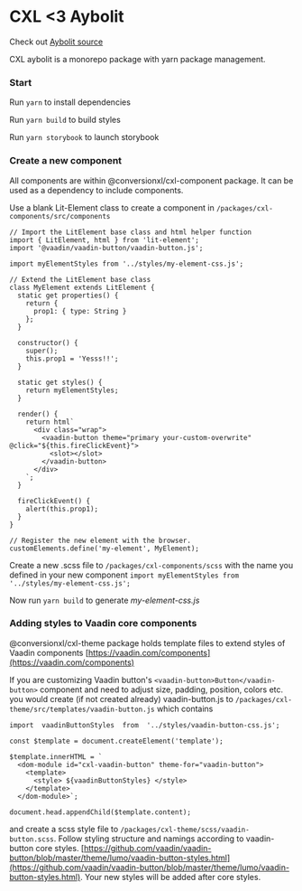 # CXL <3 Aybolit

Check out [Aybolit source](https://github.com/web-padawan/aybolit "Aybolit source")

CXL aybolit is a monorepo package with yarn package management.

### Start
Run `yarn` to install dependencies

Run `yarn build` to build styles

Run `yarn storybook` to launch storybook

### Create a new component

All components are within @conversionxl/cxl-component package. It can be used as a dependency to include components.

Use a blank Lit-Element class to create a component in  `/packages/cxl-components/src/components`

    // Import the LitElement base class and html helper function
    import { LitElement, html } from 'lit-element';
    import '@vaadin/vaadin-button/vaadin-button.js';
    
    import myElementStyles from '../styles/my-element-css.js';
    
    // Extend the LitElement base class
    class MyElement extends LitElement {
      static get properties() {
        return {
          prop1: { type: String }
        };
      }

	  constructor() {
		super();
		this.prop1 = 'Yesss!!';
	  }

	  static get styles() {
		return myElementStyles;
	  }
    
      render() {
        return html`
          <div class="wrap">
            <vaadin-button theme="primary your-custom-overwrite" @click="${this.fireClickEvent}">
              <slot></slot>
            </vaadin-button>
          </div>
        `;
      }
    
      fireClickEvent() {
        alert(this.prop1);
      }
    }
    
    // Register the new element with the browser.
    customElements.define('my-element', MyElement);


Create a new .scss file to `/packages/cxl-components/scss` with the name you defined in your new component `import myElementStyles from '../styles/my-element-css.js';`

Now run `yarn build` to generate *my-element-css.js*

### Adding styles to Vaadin core components

@conversionxl/cxl-theme package holds template files to extend styles of Vaadin components [https://vaadin.com/components](https://vaadin.com/components)

If you are customizing Vaadin button's `<vaadin-button>Button</vaadin-button>` component and need to adjust size, padding, position, colors etc. you would create (if not created already) vaadin-button.js to `/packages/cxl-theme/src/templates/vaadin-button.js` which contains

    import  vaadinButtonStyles  from  '../styles/vaadin-button-css.js';

	const $template = document.createElement('template');
	
	$template.innerHTML = `
	  <dom-module id="cxl-vaadin-button" theme-for="vaadin-button">
	    <template>
	      <style> ${vaadinButtonStyles} </style>
	    </template> 
	  </dom-module>`;
	
	document.head.appendChild($template.content);

and create a scss style file to `/packages/cxl-theme/scss/vaadin-button.scss`.  Follow styling structure and namings according to vaadin-button core styles. [https://github.com/vaadin/vaadin-button/blob/master/theme/lumo/vaadin-button-styles.html](https://github.com/vaadin/vaadin-button/blob/master/theme/lumo/vaadin-button-styles.html). Your new styles will be added after core styles.
